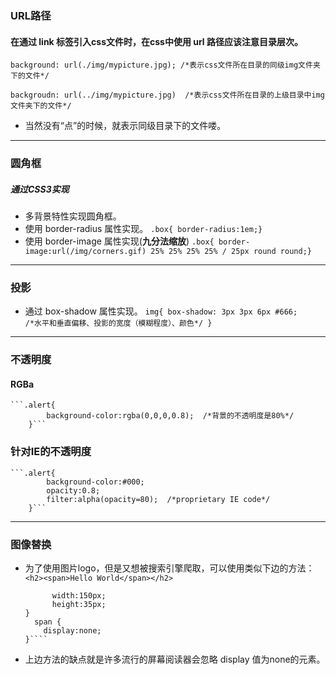 ### URL路径
#### 在通过 link 标签引入css文件时，在css中使用  url 路径应该注意目录层次。
`background: url(./img/mypicture.jpg); /*表示css文件所在目录的同级img文件夹下的文件*/`

`backgroudn: url(../img/mypicture.jpg)  /*表示css文件所在目录的上级目录中img文件夹下的文件*/`
- 当然没有“点”的时候，就表示同级目录下的文件喽。 

---
### 圆角框
##### 通过CSS3实现
- 多背景特性实现圆角框。
- 使用 border-radius 属性实现。
`.box{ border-radius:1em;}`
- 使用 border-image 属性实现(**九分法缩放**)
`.box{ border-image:url(/img/corners.gif) 25% 25% 25% 25% / 25px round round;} `

---
### 投影
- 通过 box-shadow 属性实现。
    `img{
        box-shadow: 3px 3px 6px #666;      
         /*水平和垂直偏移、投影的宽度（模糊程度）、颜色*/
    }`

---
### 不透明度
#### RGBa
    ```.alert{
            background-color:rgba(0,0,0,0.8);  /*背景的不透明度是80%*/
        }```
### 针对IE的不透明度
    ```.alert{
            background-color:#000;
            opacity:0.8;
            filter:alpha(opacity=80);  /*proprietary IE code*/
        }```

---
### 图像替换
- 为了使用图片logo，但是又想被搜索引擎爬取，可以使用类似下边的方法：
  `<h2><span>Hello World</span></h2>`
  ```h2 { background:url(hello_world.gif) no-repeat;
        width:150px;
        height:35px;
  }
    span {
      display:none;
  }````

- 上边方法的缺点就是许多流行的屏幕阅读器会忽略 display 值为none的元素。